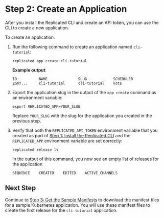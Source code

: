 # Step 2: Create an Application

After you install the Replicated CLI and create an API token, you can use the CLI to create a new application.

To create an application:

1. Run the following command to create an application named `cli-tutorial`:

    ```
    replicated app create cli-tutorial
    ```

    **Example output**:

    ```
    ID          NAME              SLUG            SCHEDULER
    2GmY...     cli-tutorial      cli-tutorial    kots
    ```

1. Export the application slug in the output of the `app create` command as an environment variable:

   ```
   export REPLICATED_APP=YOUR_SLUG
   ```
   Replace `YOUR_SLUG` with the slug for the application you created in the previous step.

1. Verify that both the `REPLICATED_API_TOKEN` environment variable that you created as part of [Step 1: Install the Replicated CLI](tutorial-cli-install-cli) and the `REPLICATED_APP` environment variable are set correctly:

   ```
   replicated release ls
   ```

   In the output of this command, you now see an empty list of releases for the application:

   ```
   SEQUENCE    CREATED    EDITED    ACTIVE_CHANNELS
   ```

## Next Step

Continue to [Step 3: Get the Sample Manifests](tutorial-cli-manifests) to download the manifest files for a sample Kubernetes application. You will use these manifest files to create the first release for the `cli-tutorial` application.